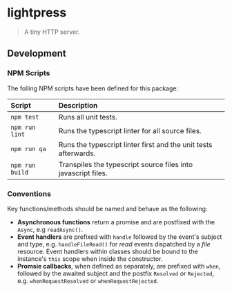 lightpress
===============================================================================

> A tiny HTTP server.


Development
-------------------------------------------------------------------------------

### NPM Scripts

The folling NPM scripts have been defined for this package:

| Script             | Description
| :----------------- | :-------------------------------------------------------
| `npm test`         | Runs all unit tests.
| `npm run lint`     | Runs the typescript linter for all source files.
| `npm run qa`       | Runs the typescript linter first and the unit tests afterwards.
| `npm run build`    | Transpiles the typescript source files into javascript files.

### Conventions

Key functions/methods should be named and behave as the following:

- **Asynchronous functions** return a promise and are postfixed with the `Async`, e.g `readAsync()`.
- **Event handlers** are prefixed with `handle` followed by the event's subject and type, e.g. `handleFileRead()` for *read* events dispatched by a *file* resource. Event handlers within classes should be bound to the instance's `this` scope when inside the constructor.
- **Promsie callbacks**, when defined as separately, are prefixed with `when`, followed by the awaited subject and the postfix `Resolved` or `Rejected`, e.g. `whenRequestResolved` or `whenRequestRejected`.

